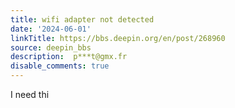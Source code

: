 ```yaml
---
title: wifi adapter not detected
date: '2024-06-01'
linkTitle: https://bbs.deepin.org/en/post/268960
source: deepin_bbs
description:  p***t@gmx.fr 
disable_comments: true
---
```

I need thi
